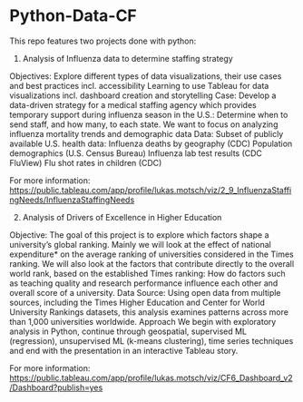 # Python-Data-CF

This repo features two projects done with python: 

1. Analysis of Influenza data to determine staffing strategy

Objectives:
Explore different types of data visualizations, their use cases and best practices incl. accessibility
Learning to use Tableau for data visualizations incl. dashboard creation and storytelling
Case: 
Develop a data-driven strategy for a medical staffing agency which provides temporary support during influenza season in the U.S.: Determine when to send staff, and how many, to each state. 
We want to focus on analyzing influenza mortality trends and demographic data
Data: 
Subset of publicly available U.S. health data: 
Influenza deaths by geography (CDC)
Population demographics (U.S. Census Bureau)
Influenza lab test results (CDC FluView)
Flu shot rates in children (CDC)

For more information: 
https://public.tableau.com/app/profile/lukas.motsch/viz/2_9_InfluenzaStaffingNeeds/InfluenzaStaffingNeeds


2. Analysis of Drivers of Excellence in Higher Education

Objective:
The goal of this project is to explore which factors shape a university’s global ranking.
Mainly we will look at the effect of national expenditure* on the average ranking of universities considered in the Times ranking. 
We will also look at the factors that contribute directly to the overall world rank, based on the established Times ranking: How do factors such as teaching quality and research performance influence each other and overall score of a university. 
Data Source:
Using open data from multiple sources, including the Times Higher Education and Center for World University Rankings datasets, this analysis examines patterns across more than 1,000 universities worldwide.
Approach
We begin with exploratory analysis in Python, continue through geospatial, supervised ML (regression), unsupervised ML (k-means clustering), time series techniques and end with the presentation in an interactive Tableau story.

For more information: https://public.tableau.com/app/profile/lukas.motsch/viz/CF6_Dashboard_v2/Dashboard?publish=yes
